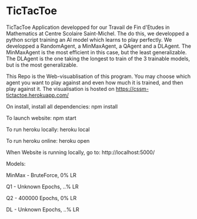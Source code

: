 # TicTacToe

TicTacToe Application developped for our Travail de Fin d'Etudes in Mathematics at Centre Scolaire Saint-Michel. The do this, we developped a python script training an AI model which learns to play perfectly. We developped a RandomAgent, a MinMaxAgent, a QAgent and a DLAgent. The MinMaxAgent is the most efficient in this case, but the least generalizable. The DLAgent is the one taking the longest to train of the 3 trainable models, but is the most generalizable.

This Repo is the Web-visuablisation of this program. You may choose which agent you want to play against and even how much it is trained, and then play against it. The visualisation is hosted on https://cssm-tictactoe.herokuapp.com/

On install, install all dependencies:
npm install

To launch website:
npm start

To run heroku locally:
heroku local

To run heroku online:
heroku open

When Website is running locally, go to:
http://localhost:5000/

Models:

MinMax - BruteForce, 0% LR

Q1 - Unknown Epochs, ..% LR

Q2 - 400000 Epochs, 0% LR

DL - Unknown Epochs, ..% LR
